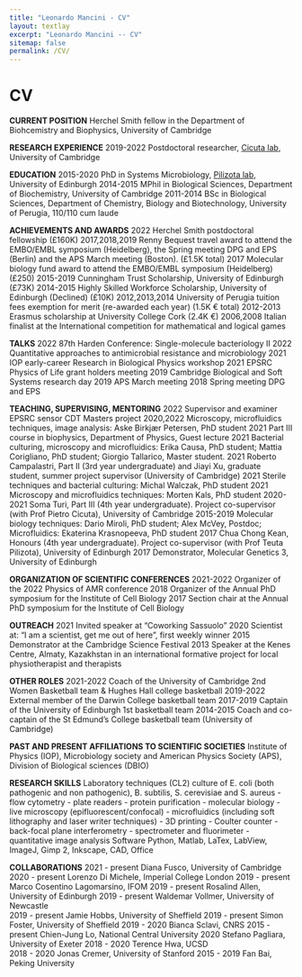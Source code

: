 ```yaml
---
title: "Leonardo Mancini - CV"
layout: textlay
excerpt: "Leonardo Mancini -- CV"
sitemap: false
permalink: /CV/
---
```


# CV

**CURRENT POSITION**
Herchel Smith fellow in the Department of Biohcemistry and Biophysics, University of Cambridge

**RESEARCH EXPERIENCE**
2019-2022       Postdoctoral researcher, [Cicuta lab](https://people.bss.phy.cam.ac.uk/~pc245/), University of Cambridge

**EDUCATION**
2015-2020       PhD in Systems Microbiology, [Pilizota lab](https://pilizotalab.bio.ed.ac.uk/), University of Edinburgh
2014-2015       MPhil in Biological Sciences, Department of Biochemistry, University of Cambridge
2011-2014       BSc in Biological Sciences, Department of Chemistry, Biology and Biotechnology, University of Perugia, 110/110 cum laude

**ACHIEVEMENTS AND AWARDS**
2022            Herchel Smith postdoctoral fellowship (£160K)
2017,2018,2019  Renny Bequest travel award to attend the EMBO/EMBL symposium (Heidelberg), the Spring
                meeting DPG and EPS (Berlin) and the APS March meeting (Boston). (£1.5K total)
2017            Molecular biology fund award to attend the EMBO/EMBL symposium (Heidelberg) (£250)
2015-2019       Cunningham Trust Scholarship, University of Edinburgh (£73K)
2014-2015       Highly Skilled Workforce Scholarship, University of Edinburgh (Declined) (£10K)
2012,2013,2014  University of Perugia tuition fees exemption for merit (re-awarded each year) (1.5K € total)
2012-2013       Erasmus scholarship at University College Cork (2.4K €)
2006,2008       Italian finalist at the International competition for mathematical and logical games

**TALKS**
2022            87th Harden Conference: Single-molecule bacteriology II
2022            Quantitative approaches to antimicrobial resistance and microbiology
2021            IOP early-career Research in Biological Physics workshop
2021            EPSRC Physics of Life grant holders meeting
2019            Cambridge Biological and Soft Systems research day
2019            APS March meeting
2018            Spring meeting DPG and EPS

**TEACHING, SUPERVISING, MENTORING**
2022            Supervisor and examiner EPSRC sensor CDT Masters project
2020,2022       Microscopy, microfluidics techniques, image analysis: Aske Birkjær Petersen, PhD student
2021            Part III course in biophysics, Department of Physics, Guest lecture
2021            Bacterial culturing, microscopy and microfluidics: Erika Causa, PhD student; Mattia Corigliano,
                PhD student; Giorgio Tallarico, Master student.
2021            Roberto Campalastri, Part II (3rd year undergraduate) and Jiayi Xu, graduate student,
                summer project supervisor (University of Cambridge)
2021            Sterile techniques and bacterial culturing: Michal Walczak, PhD student
2021            Microscopy and microfluidics techniques: Morten Kals, PhD student
2020-2021       Soma Turi, Part III (4th year undergraduate). Project co-supervisor (with Prof Pietro
                Cicuta), University of Cambridge
2015-2019       Molecular biology techniques: Dario Miroli, PhD student; Alex McVey, Postdoc;
                Microfluidics: Ekaterina Krasnopeeva, PhD student
2017            Chua Chong Kean, Honours (4th year undergraduate). Project co-supervisor (with Prof
                Teuta Pilizota), University of Edinburgh
2017            Demonstrator, Molecular Genetics 3, University of Edinburgh

**ORGANIZATION OF SCIENTIFIC CONFERENCES**
2021-2022       Organizer of the 2022 Physics of AMR conference
2018            Organizer of the Annual PhD symposium for the Institute of Cell Biology
2017            Section chair at the Annual PhD symposium for the Institute of Cell Biology

**OUTREACH**
2021            Invited speaker at “Coworking Sassuolo”
2020            Scientist at: “I am a scientist, get me out of here”, first weekly winner
2015            Demonstrator at the Cambridge Science Festival
2013            Speaker at the Kenes Centre, Almaty, Kazakhstan in an international formative
                project for local physiotherapist and therapists 

**OTHER ROLES**
2021-2022       Coach of the University of Cambridge 2nd Women Basketball team & Hughes Hall college basketball
2019-2022       External member of the Darwin College basketball team
2017-2019       Captain of the University of Edinburgh 1st basketball team
2014-2015       Coach and co-captain of the St Edmund’s College basketball team (University of Cambridge)

**PAST AND PRESENT AFFILIATIONS TO SCIENTIFIC SOCIETIES**
Institute of Physics (IOP), Microbiology society and American Physics Society (APS), Division of Biological sciences (DBIO)

**RESEARCH SKILLS**
Laboratory techniques (CL2) culture of E. coli (both pathogenic and non pathogenic), B. subtilis, S. cerevisiae and S.
aureus - flow cytometry - plate readers - protein purification - molecular biology - live microscopy
(epifluorescent/confocal) - microfluidics (including soft lithography and laser writer techniques) - 3D printing - Coulter
counter - back-focal plane interferometry - spectrometer and fluorimeter - quantitative image analysis
Software Python, Matlab, LaTex, LabView, ImageJ, Gimp 2, Inkscape, CAD, Office

**COLLABORATIONS**
2021 - present Diana Fusco, University of Cambridge
2020 - present Lorenzo Di Michele, Imperial College London 
2019 - present Marco Cosentino Lagomarsino, IFOM 
2019 - present Rosalind Allen, University of Edinburgh 
2019 - present Waldemar Vollmer, University of Newcastle  
2019 - present Jamie Hobbs, University of Sheffield 
2019 - present Simon Foster, University of Sheffield
2019 - 2020    Bianca Sclavi, CNRS 
2015 - present Chien-Jung Lo, National Central University 
2020           Stefano Pagliara, University of Exeter
2018 - 2020    Terence Hwa, UCSD  
2018 - 2020    Jonas Cremer, University of Stanford 
2015 - 2019    Fan Bai, Peking University 



